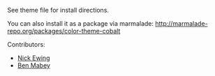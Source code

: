 See theme file for install directions.

You can also install it as a package via marmalade: http://marmalade-repo.org/packages/color-theme-cobalt

Contributors:

* [Nick Ewing](https://github.com/nickewing)
* [Ben Mabey](https://github.com/bmabey)

